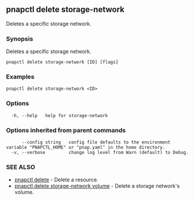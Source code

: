 ## pnapctl delete storage-network

Deletes a specific storage network.

### Synopsis

Deletes a specific storage network.

```
pnapctl delete storage-network [ID] [flags]
```

### Examples

```
pnapctl delete storage-network <ID>
```

### Options

```
  -h, --help   help for storage-network
```

### Options inherited from parent commands

```
      --config string   config file defaults to the environment variable "PNAPCTL_HOME" or "pnap.yaml" in the home directory.
  -v, --verbose         change log level from Warn (default) to Debug.
```

### SEE ALSO

* [pnapctl delete](pnapctl_delete.md)	 - Delete a resource.
* [pnapctl delete storage-network volume](pnapctl_delete_storage-network_volume.md)	 - Delete a storage network's volume.

